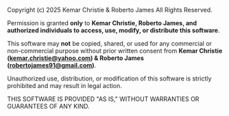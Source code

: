 Copyright (c) 2025 Kemar Christie & Roberto James
All Rights Reserved.

Permission is granted **only** to **Kemar Christie, Roberto James, and authorized individuals to access, use, modify, or distribute this software**. 

This software may **not** be copied, shared, or used for any commercial or non-commercial purpose without prior written consent from **Kemar Christie (kemar.christie@yahoo.com) & Roberto James (robertojames91@gmail.com)**. 

Unauthorized use, distribution, or modification of this software is strictly prohibited and may result in legal action.

THIS SOFTWARE IS PROVIDED "AS IS," WITHOUT WARRANTIES OR GUARANTEES OF ANY KIND.
